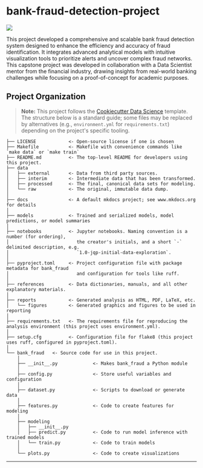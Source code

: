 # bank-fraud-detection-project

<a target="_blank" href="https://cookiecutter-data-science.drivendata.org/">
    <img src="https://img.shields.io/badge/CCDS-Project%20template-328F97?logo=cookiecutter" />
</a>

This project developed a comprehensive and scalable bank fraud detection system designed to enhance the efficiency and accuracy of fraud identification. It integrates advanced analytical models with intuitive visualization tools to prioritize alerts and uncover complex fraud networks. This capstone project was developed in collaboration with a Data Scientist mentor from the financial industry, drawing insights from real-world banking challenges while focusing on a proof-of-concept for academic purposes.

## Project Organization

> **Note:** This project follows the [Cookiecutter Data Science](https://cookiecutter-data-science.drivendata.org/) template. The structure below is a standard guide; some files may be replaced by alternatives (e.g., `environment.yml` for `requirements.txt`) depending on the project's specific tooling.

```
├── LICENSE            <- Open-source license if one is chosen
├── Makefile           <- Makefile with convenience commands like `make data` or `make train`
├── README.md          <- The top-level README for developers using this project.
├── data
│   ├── external       <- Data from third party sources.
│   ├── interim        <- Intermediate data that has been transformed.
│   ├── processed      <- The final, canonical data sets for modeling.
│   └── raw            <- The original, immutable data dump.
│
├── docs               <- A default mkdocs project; see www.mkdocs.org for details
│
├── models             <- Trained and serialized models, model predictions, or model summaries
│
├── notebooks          <- Jupyter notebooks. Naming convention is a number (for ordering),
│                         the creator's initials, and a short `-` delimited description, e.g.
│                         `1.0-jqp-initial-data-exploration`.
│
├── pyproject.toml     <- Project configuration file with package metadata for bank_fraud
│                         and configuration for tools like ruff.
│
├── references         <- Data dictionaries, manuals, and all other explanatory materials.
│
├── reports            <- Generated analysis as HTML, PDF, LaTeX, etc.
│   └── figures        <- Generated graphics and figures to be used in reporting
│
├── requirements.txt   <- The requirements file for reproducing the analysis environment (this project uses environment.yml).
│
├── setup.cfg          <- Configuration file for flake8 (this project uses ruff, configured in pyproject.toml).
│
└── bank_fraud   <- Source code for use in this project.
    │
    ├── __init__.py             <- Makes bank_fraud a Python module
    │
    ├── config.py               <- Store useful variables and configuration
    │
    ├── dataset.py              <- Scripts to download or generate data
    │
    ├── features.py             <- Code to create features for modeling
    │
    ├── modeling                
    │   ├── __init__.py 
    │   ├── predict.py          <- Code to run model inference with trained models          
    │   └── train.py            <- Code to train models
    │
    └── plots.py                <- Code to create visualizations
```

--------

